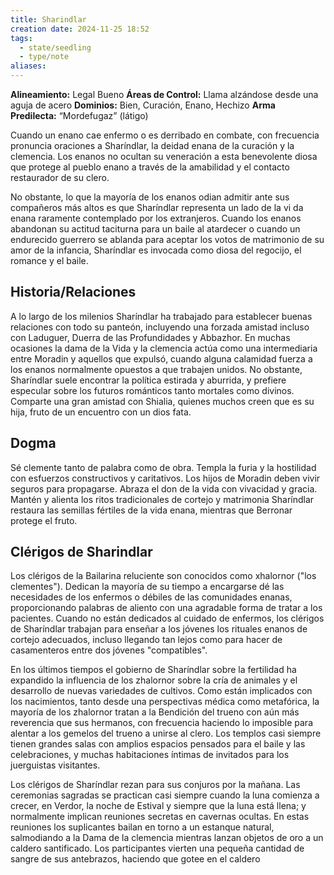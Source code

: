 ```yaml
---
title: Sharindlar
creation date: 2024-11-25 18:52
tags:
  - state/seedling
  - type/note
aliases:
---
```

**Alineamiento:** Legal Bueno
**Áreas de Control:** Llama alzándose desde una aguja de acero
**Dominios:** Bien, Curación, Enano, Hechizo
**Arma Predilecta:** “Mordefugaz” (látigo)

Cuando un enano cae enfermo o es derribado en combate, con frecuencia pronuncia oraciones a Sharíndlar, la deidad enana de la curación y la clemencia. Los enanos no ocultan su veneración a esta benevolente diosa que protege al pueblo enano a través de la amabilidad y el contacto restaurador de su clero.

No obstante, lo que la mayoría de los enanos odian admitir ante sus compañeros más altos es que Sharíndlar representa un lado de la vi da enana raramente contemplado por los extranjeros. Cuando los enanos abandonan su actitud taciturna para un baile al atardecer o cuando un endurecido guerrero se ablanda para aceptar los votos de matrimonio de su amor de la infancia, Sharíndlar es invocada como diosa del regocijo, el romance y el baile.

## Historia/Relaciones

A lo largo de los milenios Sharíndlar ha trabajado para establecer buenas relaciones con todo su panteón, incluyendo una forzada amistad incluso con Laduguer, Duerra de las Profundidades y Abbazhor. En muchas ocasiones la dama de la Vida y la clemencia actúa como una intermediaria entre Moradin y aquellos que expulsó, cuando alguna calamidad fuerza a los enanos normalmente opuestos a que trabajen unidos. No obstante, Sharíndlar suele encontrar la política estirada y aburrida, y prefiere especular sobre los futuros románticos tanto mortales como divinos. Comparte una gran amistad con Shialia, quienes muchos creen que es su hija, fruto de un encuentro con un dios fata.

## Dogma

Sé clemente tanto de palabra como de obra. Templa la furia y la hostilidad con esfuerzos constructivos y caritativos. Los hijos de Moradin deben vivir seguros para propagarse. Abraza el don de la vida con vivacidad y gracia. Mantén y alienta los ritos tradicionales de cortejo y matrimonia Sharíndlar restaura las semillas fértiles de la vida enana, mientras que Berronar protege el fruto.

## Clérigos de Sharindlar

Los clérigos de la Bailarina reluciente son conocidos como xhalornor ("los clementes"). Dedican la mayoría de su tiempo a encargarse dé las necesidades de los enfermos o débiles de las comunidades enanas, proporcionando palabras de aliento con una agradable forma de tratar a los pacientes. Cuando no están dedicados al cuidado de enfermos, los clérigos de Sharíndlar trabajan para enseñar a los jóvenes los rituales enanos de cortejo adecuados, incluso llegando tan lejos como para hacer de casamenteros entre dos jóvenes "compatibles".

En los últimos tiempos el gobierno de Sharíndlar sobre la fertilidad ha expandido la influencia de los zhalornor sobre la cría de animales y el desarrollo de nuevas variedades de cultivos. Como están implicados con los nacimientos, tanto desde una perspectivas médica como metafórica, la mayoría de los zhalornor tratan a la Bendición del trueno con aún más reverencia que sus hermanos, con frecuencia haciendo lo imposible para alentar a los gemelos del trueno a unirse al clero. Los templos casi siempre tienen grandes salas con amplios espacios pensados para el baile y las celebraciones, y muchas habitaciones íntimas de invitados para los juerguistas visitantes.

Los clérigos de Sharíndlar rezan para sus conjuros por la mañana. Las ceremonias sagradas se practican casi siempre cuando la luna comienza a crecer, en Verdor, la noche de Estival y siempre que la luna está llena; y normalmente implican reuniones secretas en cavernas ocultas. En estas reuniones los suplicantes bailan en torno a un estanque natural, salmodiando a la Dama de la clemencia mientras lanzan objetos de oro a un caldero santificado. Los participantes vierten una pequeña cantidad de sangre de sus antebrazos, haciendo que gotee en el caldero